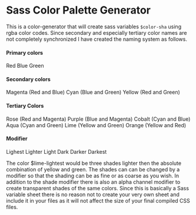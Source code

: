 # Sass Color Palette Generator

This is a color-generator that will create sass variables `$color-sha` using rgba color codes. Since secondary and especially tertiary color names are not completely synchronized I have created the naming system as follows.

#### Primary colors

Red
Blue
Green

#### Secondary colors

Magenta (Red and Blue)
Cyan (Blue and Green)
Yellow (Red and Green)

#### Tertiary Colors

Rose (Red and Magenta)
Purple (Blue and Magenta)
Cobalt (Cyan and Blue)
Aqua (Cyan and Green)
Lime (Yellow and Green)
Orange (Yellow and Red)

#### Modifier

Lighest
Lighter
Light
Dark
Darker
Darkest

The color $lime-lightest would be three shades lighter then the absolute combination of yellow and green. The shades can can be changed by a modifier so that the shading can be as fine or as coarse as you wish. In addition to the shade modifier there is also an alpha channel modifier to create transparent shades of the same colors. Since this is basically a Sass variable sheet there is no reason not to create your very own sheet and include it in your files as it will not affect the size of your final compiled CSS files.